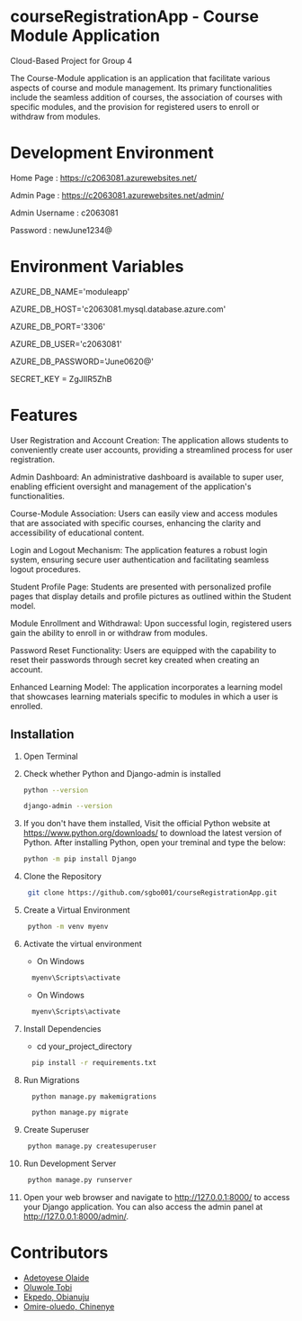 # courseRegistrationApp - Course Module Application

Cloud-Based Project for Group 4

The Course-Module application is an application that facilitate various aspects of course and module management. Its primary functionalities include the seamless addition of courses, the association of courses with specific modules, and the provision for registered users to enroll or withdraw from modules.

# Development Environment

Home Page : <https://c2063081.azurewebsites.net/>

Admin Page : <https://c2063081.azurewebsites.net/admin/>

Admin Username : c2063081

Password : newJune1234@

# Environment Variables

AZURE_DB_NAME='moduleapp'

AZURE_DB_HOST='c2063081.mysql.database.azure.com'

AZURE_DB_PORT='3306'

AZURE_DB_USER='c2063081'

AZURE_DB_PASSWORD='June0620@'

SECRET_KEY = ZgJIlR5ZhB

# Features

User Registration and Account Creation:
The application allows students to conveniently create user accounts, providing a streamlined process for user registration.

Admin Dashboard:
An administrative dashboard is available to super user, enabling efficient oversight and management of the application's functionalities.

Course-Module Association:
Users can easily view and access modules that are associated with specific courses, enhancing the clarity and accessibility of educational content.

Login and Logout Mechanism:
The application features a robust login system, ensuring secure user authentication and facilitating seamless logout procedures.

Student Profile Page:
Students are presented with personalized profile pages that display  details and profile pictures as outlined within the Student model.

Module Enrollment and Withdrawal:
Upon successful login, registered users gain the ability to enroll in or withdraw from modules.

Password Reset Functionality:
Users are equipped with the capability to reset their passwords through secret key created when creating an account.

Enhanced Learning Model:
The application incorporates a  learning model that showcases learning materials specific to modules in which a user is enrolled.



## Installation

1. Open Terminal
2. Check whether Python and Django-admin is installed
    
     ```sh
     python --version
     ```
     ```sh
     django-admin --version
     ```
3. If you don't have them installed, Visit the official Python website at <https://www.python.org/downloads/> to download the latest version of Python. After installing Python, open your treminal and type the below:
     ```sh
     python -m pip install Django
     ```
4. Clone the Repository
    ```sh
     git clone https://github.com/sgbo001/courseRegistrationApp.git
     ```
5. Create a Virtual Environment
    ```sh
     python -m venv myenv
     ```
6. Activate the virtual environment
   - On Windows
   ```sh
     myenv\Scripts\activate
     ```
   - On Windows
   ```sh
     myenv\Scripts\activate
     ```
8. Install Dependencies
   - cd your_project_directory
   ```sh
     pip install -r requirements.txt
     ```
9. Run Migrations
   ```sh
     python manage.py makemigrations
     ```
   ```sh
     python manage.py migrate
     ```
10. Create Superuser
    ```sh
     python manage.py createsuperuser
     ```
11. Run Development Server
    ```sh
     python manage.py runserver
     ```
12. Open your web browser and navigate to http://127.0.0.1:8000/ to access your Django application. You can also access the admin panel at http://127.0.0.1:8000/admin/.

# Contributors

- [Adetoyese Olaide](https://github.com/sgbo001)
- [Oluwole Tobi](https://github.com/metobi1)
- [Ekpedo, Obianuju](https://github.com/Cyngith33)
- [Omire-oluedo, Chinenye](https://github.com/chinnyo)

